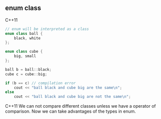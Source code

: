 <h2>enum class</h2>

C++11
```c++
// enum will be interpreted as a class
enum class ball {
	black, white
};

enum class cube {
	big, small
};

ball b = ball::black;
cube c = cube::big;

if (b == c) // compilation error
	cout << "ball black and cube big are the same\n";
else
	cout << "ball black and cube big are not the same\n";
```

<aside class="notes">
	C++11 We can not compare different classes unless we have a operator of comparison. Now we can take advantages of the types in enum.
</aside>